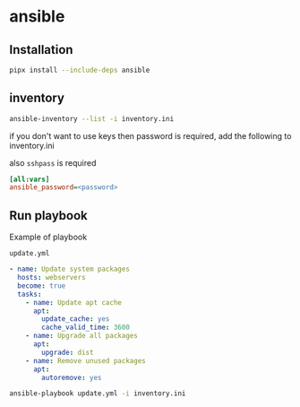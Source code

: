 # ansible

## Installation

```sh
pipx install --include-deps ansible
```

## inventory

```sh
ansible-inventory --list -i inventory.ini
```

if you don't want to use keys then password is required, add the following to inventory.ini

also `sshpass` is required

```ini
[all:vars]
ansible_password=<password>
```

## Run playbook

Example of playbook

`update.yml`
```yaml
- name: Update system packages
  hosts: webservers
  become: true
  tasks:
    - name: Update apt cache
      apt:
        update_cache: yes
        cache_valid_time: 3600
    - name: Upgrade all packages
      apt:
        upgrade: dist
    - name: Remove unused packages
      apt:
        autoremove: yes
```

```sh
ansible-playbook update.yml -i inventory.ini
```